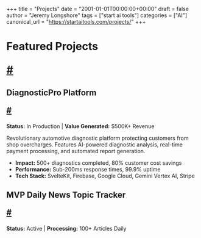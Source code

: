 +++
title = "Projects"
date = "2001-01-01T00:00:00+00:00"
draft = false
author = "Jeremy Longshore"
tags = ["start ai tools"]
categories = ["AI"]
canonical_url = "https://startaitools.com/projects/"
+++

<h1 id="featured-projects">
 Featured Projects
 
 <a class="anchor" href="#featured-projects">#</a>
</h1>
<h2 id="diagnosticpro-platform">
 DiagnosticPro Platform
 
 <a class="anchor" href="#diagnosticpro-platform">#</a>
</h2>
<p><strong>Status:</strong> In Production | <strong>Value Generated:</strong> $500K+ Revenue</p>
<p>Revolutionary automotive diagnostic platform protecting customers from shop overcharges. Features AI-powered diagnostic analysis, real-time payment processing, and automated report generation.</p>
<ul>
<li><strong>Impact:</strong> 500+ diagnostics completed, 80% customer cost savings</li>
<li><strong>Performance:</strong> Sub-200ms response times, 99.9% uptime</li>
<li><strong>Tech Stack:</strong> SvelteKit, Firebase, Google Cloud, Gemini Vertex AI, Stripe</li>
</ul>
<h2 id="mvp-daily-news-topic-tracker">
 MVP Daily News Topic Tracker
 
 <a class="anchor" href="#mvp-daily-news-topic-tracker">#</a>
</h2>
<p><strong>Status:</strong> Active | <strong>Processing:</strong> 100+ Articles Daily</p>
